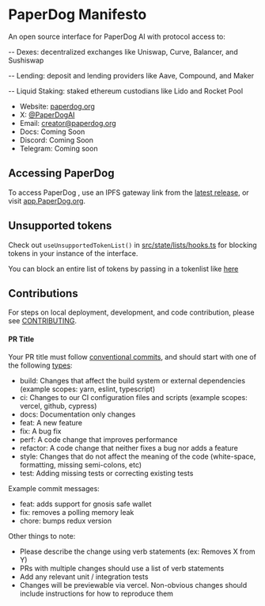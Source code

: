 # PaperDog Manifesto

An open source interface for PaperDog AI with protocol access to: 

-- Dexes: decentralized exchanges like Uniswap, Curve, Balancer, and Sushiswap

-- Lending: deposit and lending providers like Aave, Compound, and Maker

-- Liquid Staking: staked ethereum custodians like Lido and Rocket Pool

- Website: [paperdog.org](https://paperdog.org/)
- X: [@PaperDogAI](https://x.com/PaperDogAI)
- Email: [creator@paperdog.org](mailto:creator@paperdog.org)
- Docs: Coming Soon
- Discord: Coming Soon
- Telegram: Coming soon

## Accessing PaperDog

To access PaperDog , use an IPFS gateway link from the
[latest release](https://github.com/PaperDog/PaperDog-interface/releases/latest),
or visit [app.PaperDog.org](https://app.PaperDog.org).

## Unsupported tokens

Check out `useUnsupportedTokenList()` in [src/state/lists/hooks.ts](./src/state/lists/hooks.ts) for blocking tokens in your instance of the interface.

You can block an entire list of tokens by passing in a tokenlist like [here](./src/constants/lists.ts)

## Contributions

For steps on local deployment, development, and code contribution, please see [CONTRIBUTING](./CONTRIBUTING.md).

#### PR Title
Your PR title must follow [conventional commits](https://www.conventionalcommits.org/en/v1.0.0/#summary), and should start with one of the following [types](https://github.com/angular/angular/blob/22b96b9/CONTRIBUTING.md#type):

- build: Changes that affect the build system or external dependencies (example scopes: yarn, eslint, typescript)
- ci: Changes to our CI configuration files and scripts (example scopes: vercel, github, cypress)
- docs: Documentation only changes
- feat: A new feature
- fix: A bug fix
- perf: A code change that improves performance
- refactor: A code change that neither fixes a bug nor adds a feature
- style: Changes that do not affect the meaning of the code (white-space, formatting, missing semi-colons, etc)
- test: Adding missing tests or correcting existing tests

Example commit messages:

- feat: adds support for gnosis safe wallet
- fix: removes a polling memory leak
- chore: bumps redux version

Other things to note:

- Please describe the change using verb statements (ex: Removes X from Y)
- PRs with multiple changes should use a list of verb statements
- Add any relevant unit / integration tests
- Changes will be previewable via vercel. Non-obvious changes should include instructions for how to reproduce them